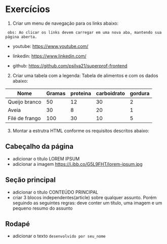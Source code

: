 # Exercícios

1. Criar um menu de navegação para os links abaixo:

` 
obs: Ao clicar os links devem carregar em uma nova aba, mantendo sua página aberta. 
`

* youtube: https://www.youtube.com/

* linkedin: https://www.linkedin.com/

* github: https://github.com/psilva21/superprof-frontend

2. Criar uma tabela com a legenda: Tabela de alimentos e com os dados abaixo:

|Nome|Gramas|proteina|carboidrato|gordura|
|----|------|--------|-----------|-------|
Queijo branco| 50|12|30|2
Aveia|30|8|20|1
Filé de frango|100|30|10|5


3. Montar a estrutra HTML conforme os requisitos descritos abaixo:

## Cabeçalho da página

* adicionar o título LOREM IPSUM
* adicionar a imagem https://i.ibb.co/G5L9FHT/lorem-ipsum.jpg

## Seção principal

* adicionar o título CONTEÚDO PRINCIPAL
* criar 3 blocos independentes(article) sobre qualquer assunto. Porém seguindo as seguintes regras: deve conter um título, uma imagem e um pequeno resumo do assunto


## Rodapé

* adicionar o texto `desenvolvido por seu_nome`